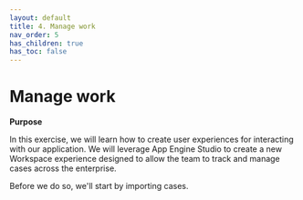 ```yaml
---
layout: default
title: 4. Manage work
nav_order: 5
has_children: true
has_toc: false
---
```


# Manage work

**Purpose**

In this exercise, we will learn how to create user experiences for interacting with our application. We will leverage App Engine Studio to create a new Workspace experience designed to allow the team to track and manage cases across the enterprise.

Before we do so, we'll start by importing cases.